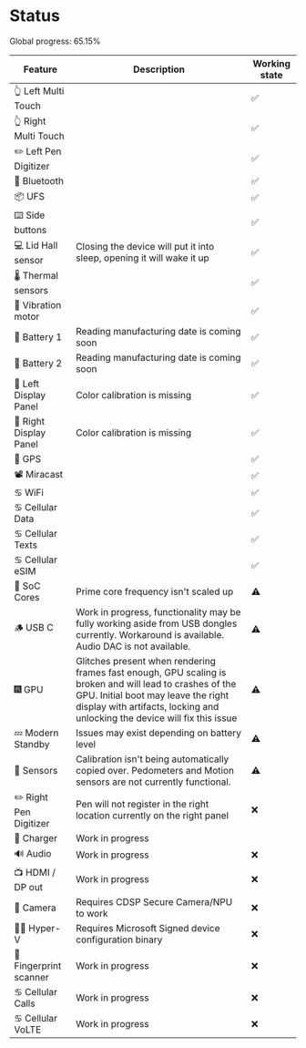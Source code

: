 # Status

Global progress: 65.15%

| Feature             | Description | Working state |
|---------------------|-------------|---------------|
| 👆 Left Multi Touch    |             | ✅             |
| 👆 Right Multi Touch   |             | ✅             |
| ✏️ Left Pen Digitizer  |             | ✅             |
| 🔵 Bluetooth           |             | ✅             |
| 📦 UFS                 |             | ✅             |
| ⌨️ Side buttons        |             | ✅             |
| 💻 Lid Hall sensor     | Closing the device will put it into sleep, opening it will wake it up | ✅             |
| 🌡️ Thermal sensors     |             | ✅             |
| 📳 Vibration motor     |             | ✅             |
| 🔋 Battery 1           | Reading manufacturing date is coming soon | ✅             |
| 🔋 Battery 2           | Reading manufacturing date is coming soon | ✅             |
| 📲 Left Display Panel  | Color calibration is missing | ✅            |
| 📲 Right Display Panel | Color calibration is missing | ✅            |
| 📌 GPS                 |             | ✅             |
| 📽️ Miracast            |             | ✅             |
| ♋ WiFi                |             | ✅             |
| ♋ Cellular Data       |             | ✅             |
| ♋ Cellular Texts      |             | ✅             |
| ♋ Cellular eSIM       |             | ✅             |
| 🧮 SoC Cores           | Prime core frequency isn't scaled up | ⚠️             |
| 🪵 USB C               | Work in progress, functionality may be fully working aside from USB dongles currently. Workaround is available. Audio DAC is not available. | ⚠️             |
| 🎆 GPU                 | Glitches present when rendering frames fast enough, GPU scaling is broken and will lead to crashes of the GPU. Initial boot may leave the right display with artifacts, locking and unlocking the device will fix this issue | ⚠️             |
| 💤 Modern Standby      | Issues may exist depending on battery level | ⚠️              |
| 🧭 Sensors     | Calibration isn't being automatically copied over. Pedometers and Motion sensors are not currently functional. | ⚠️             |
| ✏️ Right Pen Digitizer | Pen will not register in the right location currently on the right panel | ❌             |
| 🔌 Charger             | Work in progress |              |
| 🔊 Audio               | Work in progress | ❌             |
| 📺 HDMI / DP out       | Work in progress | ❌             |
| 📸 Camera              | Requires CDSP Secure Camera/NPU to work | ❌             |
| 🧑‍💼 Hyper-V             | Requires Microsoft Signed device configuration binary | ❌             |
| 🧬 Fingerprint scanner | Work in progress | ❌             |
| ♋ Cellular Calls      | Work in progress | ❌             |
| ♋ Cellular VoLTE      | Work in progress | ❌             |
